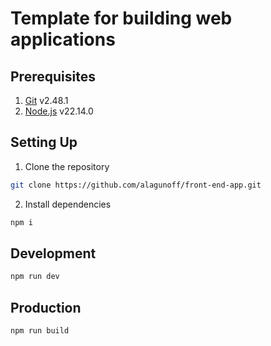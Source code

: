 # Template for building web applications

## Prerequisites

1. [Git](https://git-scm.com) v2.48.1
2. [Node.js](https://nodejs.org/en) v22.14.0

## Setting Up

1. Clone the repository

```bash
git clone https://github.com/alagunoff/front-end-app.git
```

2. Install dependencies

```bash
npm i
```

## Development

```bash
npm run dev
```

## Production

```bash
npm run build
```
